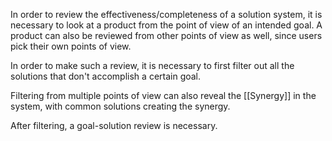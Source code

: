 In order to review the effectiveness/completeness of a solution system, it is necessary to look at a product from the point of view of an intended goal.
A product can also be reviewed from other points of view as well, since users pick their own points of view.

In order to make such a review, it is necessary to first filter out all the solutions that don't accomplish a certain goal.

   Filtering from multiple points of view can also reveal the [[Synergy]] in the system, with common solutions creating the synergy.

After filtering, a goal-solution review is necessary.